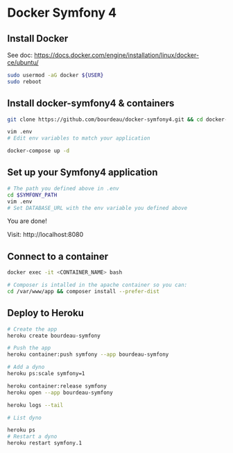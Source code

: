 Docker Symfony 4
==================

## Install Docker

See doc: https://docs.docker.com/engine/installation/linux/docker-ce/ubuntu/

```bash
sudo usermod -aG docker ${USER}
sudo reboot
```

## Install docker-symfony4 & containers

```bash
git clone https://github.com/bourdeau/docker-symfony4.git && cd docker-symfony4

vim .env
# Edit env variables to match your application

docker-compose up -d
```

## Set up your Symfony4 application

```bash
# The path you defined above in .env
cd $SYMFONY_PATH
vim .env
# Set DATABASE_URL with the env variable you defined above
```

You are done!

Visit: http://localhost:8080


## Connect to a container

```bash
docker exec -it <CONTAINER_NAME> bash

# Composer is intalled in the apache container so you can:
cd /var/www/app && composer install --prefer-dist
```

## Deploy to Heroku

```bash
# Create the app
heroku create bourdeau-symfony

# Push the app
heroku container:push symfony --app bourdeau-symfony

# Add a dyno
heroku ps:scale symfony=1

heroku container:release symfony
heroku open --app bourdeau-symfony

heroku logs --tail

# List dyno

heroku ps
# Restart a dyno
heroku restart symfony.1
```
